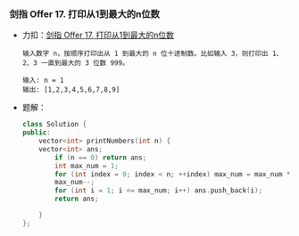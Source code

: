 ### 剑指 Offer 17. 打印从1到最大的n位数

+ 力扣：[剑指 Offer 17. 打印从1到最大的n位数](https://leetcode-cn.com/problems/da-yin-cong-1dao-zui-da-de-nwei-shu-lcof/)

  ```
  输入数字 n，按顺序打印出从 1 到最大的 n 位十进制数。比如输入 3，则打印出 1、2、3 一直到最大的 3 位数 999。
  
  输入: n = 1
  输出: [1,2,3,4,5,6,7,8,9]
  ```

+ 题解：

  ```c++
  class Solution {
  public:
      vector<int> printNumbers(int n) {
      vector<int> ans;
          if (n == 0) return ans;
          int max_num = 1;
          for (int index = 0; index < n; ++index) max_num = max_num * 10;
          max_num--;
          for (int i = 1; i <= max_num; i++) ans.push_back(i);
          return ans;
  
      }
  };
  ```

